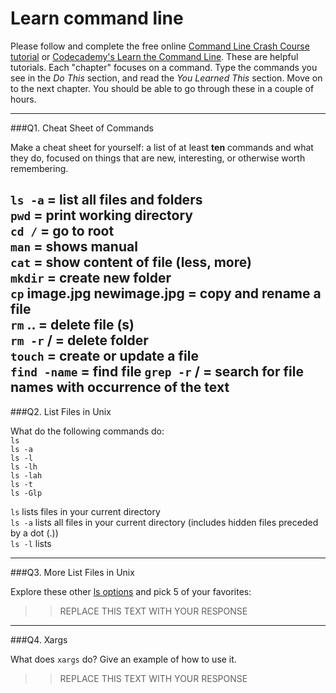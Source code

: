 # Learn command line

Please follow and complete the free online [Command Line Crash Course
tutorial](https://web.archive.org/web/20160708171659/http://cli.learncodethehardway.org/book/) or [Codecademy's Learn the Command Line](https://www.codecademy.com/learn/learn-the-command-line). These are helpful tutorials. Each "chapter" focuses on a command. Type the commands you see in the _Do This_ section, and read the _You Learned This_ section. Move on to the next chapter. You should be able to go through these in a couple of hours.

---

###Q1.  Cheat Sheet of Commands  

Make a cheat sheet for yourself: a list of at least **ten** commands and what they do, focused on things that are new, interesting, or otherwise worth remembering.

`ls -a` = list all files and folders  
`pwd` = print working directory  
`cd /` = go to root  
`man` <command> = shows manual   
`cat` <fileName> = show content of file (less, more)  
`mkdir` = create new folder  
`cp` image.jpg newimage.jpg = copy and rename a file  
`rm` <fileName> .. = delete file (s)  
`rm -r` <foldername>/ = delete folder  
`touch` <fileName> = create or update a file  
`find -name` <fileName> = find file 
`grep -r` <text> <folderName>/ = search for file names with occurrence of the text    
---

###Q2.  List Files in Unix   

What do the following commands do:  
`ls`  
`ls -a`  
`ls -l`  
`ls -lh`  
`ls -lah`  
`ls -t`  
`ls -Glp`  

`ls` lists files in your current directory  
`ls -a` lists all files in your current directory (includes hidden files preceded by a dot (.))  
`ls -l` lists  

---

###Q3.  More List Files in Unix  

Explore these other [ls options](http://www.techonthenet.com/unix/basic/ls.php) and pick 5 of your favorites:

> > REPLACE THIS TEXT WITH YOUR RESPONSE

---

###Q4.  Xargs   

What does `xargs` do? Give an example of how to use it.

> > REPLACE THIS TEXT WITH YOUR RESPONSE

 

